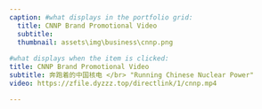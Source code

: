```yaml
---
caption: #what displays in the portfolio grid:
  title: CNNP Brand Promotional Video
  subtitle: 
  thumbnail: assets\img\business\cnnp.png
  
#what displays when the item is clicked:
title: CNNP Brand Promotional Video
subtitle: 奔跑着的中国核电 </br> "Running Chinese Nuclear Power"
video: https://zfile.dyzzz.top/directlink/1/cnnp.mp4

---
```



